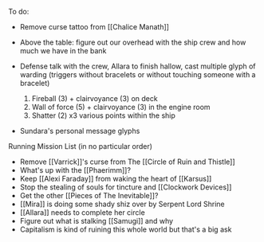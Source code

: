 To do:
- Remove curse tattoo from [[Chalice Manath]]
- Above the table: figure out our overhead with the ship crew and how much we have in the bank
- Defense talk with the crew, Allara to finish hallow, cast multiple glyph of warding (triggers without bracelets or without touching someone with a bracelet)
	1. Fireball (3) + clairvoyance (3) on deck
	2. Wall of force (5) + clairvoyance (3) in the engine room
	3. Shatter (2) x3 various points within the ship

- Sundara's personal message glyphs

Running Mission List (in no particular order)
- Remove [[Varrick]]'s curse from The [[Circle of Ruin and Thistle]] 
- What's up with the [[Phaerimm]]?
- Keep [[Alexi Faraday]] from waking the heart of [[Karsus]] 
- Stop the stealing of souls for tincture and [[Clockwork Devices]]
- Get the other [[Pieces of The Inevitable]]?
- [[Mira]] is doing some shady shiz over by Serpent Lord Shrine
- [[Allara]] needs to complete her circle
- Figure out what is stalking [[Samugi]] and why
- Capitalism is kind of ruining this whole world but that's a big ask